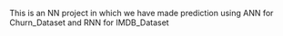 This is an NN project in which we have made prediction using ANN for Churn_Dataset and RNN for IMDB_Dataset
